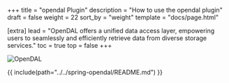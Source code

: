 +++
title = "opendal Plugin"
description = "How to use the opendal plugin"
draft = false
weight = 22
sort_by = "weight"
template = "docs/page.html"

[extra]
lead = "OpenDAL offers a unified data access layer, empowering users to seamlessly and efficiently retrieve data from diverse storage services."
toc = true
top = false
+++

![OpenDAL](https://opendal.apache.org/img/external/e90fb803e25e12f621eafa3d092fe628.png)

{{ include(path="../../spring-opendal/README.md") }}